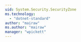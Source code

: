 ```yaml
---
uid: System.Security.SecurityZone
ms.technology: 
  - "dotnet-standard"
author: "mairaw"
ms.author: "mairaw"
manager: "wpickett"
---
```


